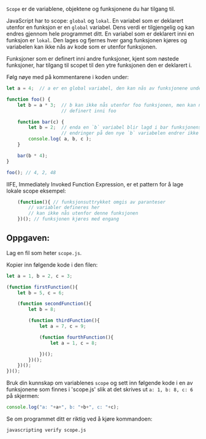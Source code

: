 `Scope` er de variablene, objektene og funksjonene du har tilgang til.

JavaScript har to scope: `global` og `lokal`. En variabel som er deklarert utenfor en funksjon er en `global` variabel. Dens verdi er tilgjengelig og kan endres gjennom hele programmet ditt. En variabel som er deklarert inni en funksjon er `lokal`. Den lages og fjernes hver gang funksjonen kjøres og variabelen kan ikke nås av kode som er utenfor funksjonen.

Funksjoner som er definert inni andre funksjoner, kjent som nøstede funksjoner, har tilgang til scopet til den ytre funksjonen den er deklarert i.

Følg nøye med på kommentarene i koden under:

```js
let a = 4;  // a er en global variabel, den kan nås av funksjonene under

function foo() {
    let b = a * 3;  // b kan ikke nås utenfor foo funksjonen, men kan nås av funksjoner
                    // definert inni foo

    function bar(c) {
        let b = 2;  // enda en `b` variabel blir lagd i bar funksjonens scope
                    // endringer på den nye `b` variabelen endrer ikke den ytre `b` variabelen
        console.log( a, b, c );
    }

    bar(b * 4);
}

foo(); // 4, 2, 48
```
IIFE, Immediately Invoked Function Expression, er et pattern for å lage lokale scope
eksempel:
```js
    (function(){ // funksjonsuttrykket omgis av paranteser
        // variabler defineres her
        // kan ikke nås utenfor denne funksjonen
    })(); // funksjonen kjøres med engang
```
## Oppgaven:

Lag en fil som heter `scope.js`.

Kopier inn følgende kode i den filen:
```js
let a = 1, b = 2, c = 3;

(function firstFunction(){
    let b = 5, c = 6;

    (function secondFunction(){
        let b = 8;

        (function thirdFunction(){
            let a = 7, c = 9;

            (function fourthFunction(){
                let a = 1, c = 8;

            })();
        })();
    })();
})();
```

Bruk din kunnskap om variablenes `scope` og sett inn følgende kode i en av funksjonene som finnes i 'scope.js' slik at det skrives ut `a: 1, b: 8, c: 6` på skjermen:
```js
console.log("a: "+a+", b: "+b+", c: "+c);
```

Se om programmet ditt er riktig ved å kjøre kommandoen:

```bash
javascripting verify scope.js
```
